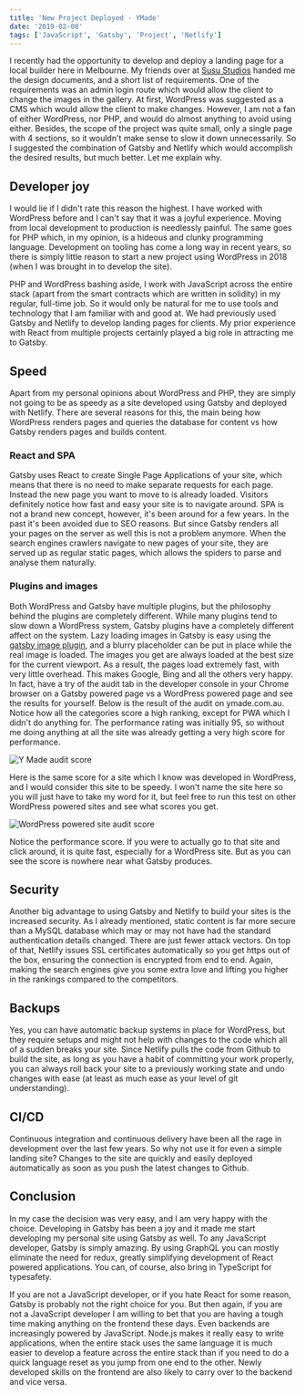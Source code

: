 ```yaml
---
title: 'New Project Deployed - YMade'
date: '2019-02-08'
tags: ['JavaScript', 'Gatsby', 'Project', 'Netlify']
---
```


I recently had the opportunity to develop and deploy a landing page for a local builder here in Melbourne. My friends over at [Susu Studios](http://www.susustudio.com/) handed me the design documents, and a short list of requirements. One of the requirements was an admin login route which would allow the client to change the images in the gallery. At first, WordPress was suggested as a CMS which would allow the client to make changes. However, I am not a fan of either WordPress, nor PHP, and would do almost anything to avoid using either. Besides, the scope of the project was quite small, only a single page with 4 sections, so it wouldn't make sense to slow it down unnecessarily. So I suggested the combination of Gatsby and Netlify which would accomplish the desired results, but much better. Let me explain why.

## Developer joy

I would lie if I didn't rate this reason the highest. I have worked with WordPress before and I can't say that it was a joyful experience. Moving from local development to production is needlessly painful. The same goes for PHP which, in my opinion, is a hideous and clunky programming language. Development on tooling has come a long way in recent years, so there is simply little reason to start a new project using WordPress in 2018 (when I was brought in to develop the site).

PHP and WordPress bashing aside, I work with JavaScript across the entire stack (apart from the smart contracts which are written in solidity) in my regular, full-time job. So it would only be natural for me to use tools and technology that I am familiar with and good at. We had previously used Gatsby and Netlify to develop landing pages for clients. My prior experience with React from multiple projects certainly played a big role in attracting me to Gatsby.

## Speed

Apart from my personal opinions about WordPress and PHP, they are simply not going to be as speedy as a site developed using Gatsby and deployed with Netlify. There are several reasons for this, the main being how WordPress renders pages and queries the database for content vs how Gatsby renders pages and builds content.

### React and SPA

Gatsby uses React to create Single Page Applications of your site, which means that there is no need to make separate requests for each page. Instead the new page you want to move to is already loaded. Visitors definitely notice how fast and easy your site is to navigate around. SPA is not a brand new concept, however, it's been around for a few years. In the past it's been avoided due to SEO reasons. But since Gatsby renders all your pages on the server as well this is not a problem anymore. When the search engines crawlers navigate to new pages of your site, they are served up as regular static pages, which allows the spiders to parse and analyse them naturally.

### Plugins and images

Both WordPress and Gatsby have multiple plugins, but the philosophy behind the plugins are completely different. While many plugins tend to slow down a WordPress system, Gatsby plugins have a completely different affect on the system. Lazy loading images in Gatsby is easy using the [gatsby image plugin](https://www.gatsbyjs.org/packages/gatsby-image/), and a blurry placeholder can be put in place while the real image is loaded. The images you get are always loaded at the best size for the current viewport. As a result, the pages load extremely fast, with very little overhead. This makes Google, Bing and all the others very happy. In fact, have a try of the audit tab in the developer console in your Chrome browser on a Gatsby powered page vs a WordPress powered page and see the results for yourself. Below is the result of the audit on ymade.com.au. Notice how all the categories score a high ranking, except for PWA which I didn't do anything for. The performance rating was initially 95, so without me doing anything at all the site was already getting a very high score for performance.

![Y Made audit score](/img/y-made-audit-score.png)

Here is the same score for a site which I know was developed in WordPress, and I would consider this site to be speedy. I won't name the site here so you will just have to take my word for it, but feel free to run this test on other WordPress powered sites and see what scores you get.

![WordPress powered site audit score](/img/wp-site-audit-score.png)

Notice the performance score. If you were to actually go to that site and click around, it is quite fast, especially for a WordPress site. But as you can see the score is nowhere near what Gatsby produces.

## Security

Another big advantage to using Gatsby and Netlify to build your sites is the increased security. As I already mentioned, static content is far more secure than a MySQL database which may or may not have had the standard authentication details changed. There are just fewer attack vectors. On top of that, Netlify issues SSL certificates automatically so you get https out of the box, ensuring the connection is encrypted from end to end. Again, making the search engines give you some extra love and lifting you higher in the rankings compared to the competitors.

## Backups

Yes, you can have automatic backup systems in place for WordPress, but they require setups and might not help with changes to the code which all of a sudden breaks your site. Since Netlify pulls the code from Github to build the site, as long as you have a habit of committing your work properly, you can always roll back your site to a previously working state and undo changes with ease (at least as much ease as your level of git understanding).

## CI/CD

Continuous integration and continuous delivery have been all the rage in development over the last few years. So why not use it for even a simple landing site? Changes to the site are quickly and easily deployed automatically as soon as you push the latest changes to Github.

## Conclusion

In my case the decision was very easy, and I am very happy with the choice. Developing in Gatsby has been a joy and it made me start developing my personal site using Gatsby as well. To any JavaScript developer, Gatsby is simply amazing. By using GraphQL you can mostly eliminate the need for redux, greatly simplifying development of React powered applications. You can, of course, also bring in TypeScript for typesafety.

If you are not a JavaScript developer, or if you hate React for some reason, Gatsby is probably not the right choice for you. But then again, if you are not a JavaScript developer I am willing to bet that you are having a tough time making anything on the frontend these days. Even backends are increasingly powered by JavaScript. Node.js makes it really easy to write applications, when the entire stack uses the same language it is much easier to develop a feature across the entire stack than if you need to do a quick language reset as you jump from one end to the other. Newly developed skills on the frontend are also likely to carry over to the backend and vice versa.
